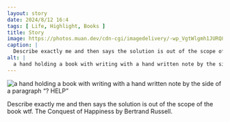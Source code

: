 ```yaml
---
layout: story
date: 2024/8/12 16:4
tags: [ Life, Highlight, Books ]
title: Story
image: https://photos.muan.dev/cdn-cgi/imagedelivery/-wp_VgtWlgmh1JURQ8t1mg/a1d1e26f-25c9-4c39-f5b4-f33f2de96000/public
caption: |
  Describe exactly me and then says the solution is out of the scope of the book wtf. The Conquest of Happiness by Bertrand Russell.
alt: |
  a hand holding a book with writing with a hand written note by the side of a paragraph “? HELP”
---
```


![a hand holding a book with writing with a hand written note by the side of a paragraph “? HELP”](https://photos.muan.dev/cdn-cgi/imagedelivery/-wp_VgtWlgmh1JURQ8t1mg/a1d1e26f-25c9-4c39-f5b4-f33f2de96000/public)

Describe exactly me and then says the solution is out of the scope of the book wtf. The Conquest of Happiness by Bertrand Russell.
